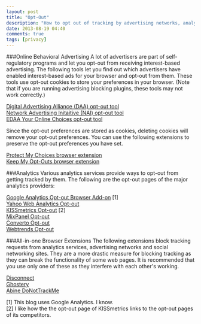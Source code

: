 ```yaml
---
layout: post
title: "Opt-Out"
description: "How to opt out of tracking by advertising networks, analytics services, and social platforms."
date: 2013-08-19 04:40
comments: true
tags: [privacy]
---
```


###Online Behavioral Advertising
A lot of advertisers are part of self-regulatory programs and let you opt-out from receiving interest-based advertising.
The following tools let you find out which advertisers have enabled interest-based ads for your browser and opt-out from them.
These tools use opt-out cookies to store your preferences in your browser.
(Note that if you are running advertising blocking plugins, these tools may not work correctly.)

[Digital Advertising Alliance (DAA) opt-out tool](http://www.aboutads.info/choices/)  
[Network Advertising Initaitive (NAI) opt-out tool](http://www.networkadvertising.org/choices/)  
[EDAA Your Online Choices opt-out tool](http://www.youronlinechoices.com/uk/your-ad-choices)

Since the opt-out preferences are stored as cookies, deleting cookies will remove your opt-out preferences.
You can use the following extensions to preserve the opt-out preferences you have set.

[Protect My Choices browser extension](http://www.aboutads.info/PMC)  
[Keep My Opt-Outs browser extension](https://code.google.com/p/chrome-opt-out-extension/)

###Analytics
Various analytics services provide ways to opt-out from getting tracked by them.
The following are the opt-out pages of the major analytics providers:

[Google Analytics Opt-out Browser Add-on](https://tools.google.com/dlpage/gaoptout) [1]  
[Yahoo Web Analytics Opt-out](https://reports.web.analytics.yahoo.com/optout,OptOut.vm)  
[KISSmetrics Opt-out](https://www.kissmetrics.com/user-privacy) [2]  
[MixPanel Opt-out](https://mixpanel.com/optout/)  
[Converto Opt-out](http://www.convertro.com/opt-out)  
[Webtrends Opt-out](https://ondemand.webtrends.com/support/optout.asp)

###All-in-one Browser Extensions
The following extensions block tracking requests from analytics services, advertising networks and social networking sites.
They are a more drastic measure for blocking tracking as they can break the functionality of some web pages.
It is recommended that you use only one of these as they interfere with each other's working.

[Disconnect](https://disconnect.me/)  
[Ghostery](http://www.ghostery.com/)  
[Abine DoNotTrackMe](http://abine.com/dntdetail.php)

[1] This blog uses Google Analytics. I know.  
[2] I like how the the opt-out page of KISSmetrics links to the opt-out pages of its competitors.
